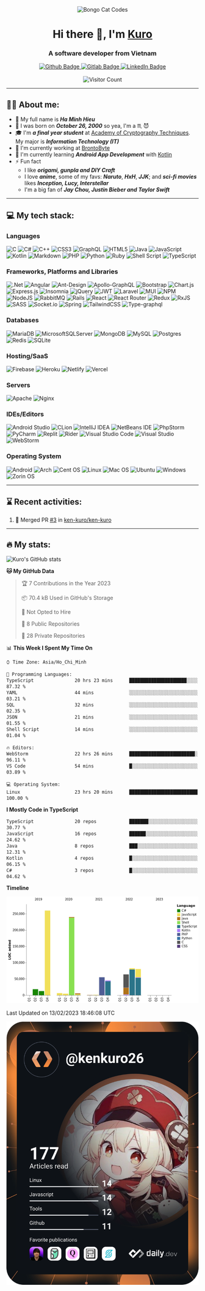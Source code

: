 <div id="header" align="center">
<img src="https://c.tenor.com/DBqjevyA2o4AAAAd/bongo-cat-codes.gif" alt="Bongo Cat Codes"/>
</div>
<h1 align="center">Hi there 👋, I'm <a href="https://www.facebook.com/hieuhm.kuro/" target="_blank">Kuro</a></h1>
<h3 align="center">A software developer from Vietnam</h3>
<div id="badges" align="center">
<a href="https://github.com/ken-kuro">
<img src="https://img.shields.io/badge/github-black?style=for-the-badge&logo=github&logoColor=white" alt="Github Badge"/>
</a>
<a href="https://gitlab.com/ken-kuro">
<img src="https://img.shields.io/badge/gitlab-orange?style=for-the-badge&logo=gitlab&logoColor=white" alt="Gitlab Badge"/>
</a>
<a href="www.linkedin.com/in/hieuhm-kuro">
<img src="https://img.shields.io/badge/linkedin-blue?style=for-the-badge&logo=linkedin&logoColor=white" alt="LinkedIn Badge"/>
</a>
</div>
<br>
<div align="center">
<img src="https://profile-counter.glitch.me/ken-kuro/count.svg" alt="Visitor Count"></img>
</div>

---
## :man_technologist: About me:

- :adult: My full name is ***Ha Minh Hieu***
- :birthday: I was born on ***October 26, 2000*** so yea, I'm a :scorpius: :smiling_imp:
- :mortar_board: I'm ***a final year student*** at [Academy of Cryptography Techniques](http://actvn.edu.vn/). My major
  is ***Information Technology (IT)***
- :briefcase: I'm currently working at [BrontoByte](https://brontobyte.vn/)
- :seedling: I'm currently learning ***Android App Development*** with [Kotlin](https://kotlinlang.org/)
- :zap: Fun fact
    - I like ***origami, gunpla and DIY Craft***
    - I love ***anime***, some of my favs: ***Naruto***, ***HxH***, ***JJK***; and ***sci-fi movies*** likes ***Inception, Lucy, Interstellar***
    - I'm a big fan of ***Jay Chou, Justin Bieber and Taylor Swift***

---
## :computer: My tech stack:

### Languages

![C](https://img.shields.io/badge/c-%2300599C.svg?style=for-the-badge&logo=c&logoColor=white)
![C#](https://img.shields.io/badge/c%23-%23239120.svg?style=for-the-badge&logo=c-sharp&logoColor=white)
![C++](https://img.shields.io/badge/c++-%2300599C.svg?style=for-the-badge&logo=c%2B%2B&logoColor=white)
![CSS3](https://img.shields.io/badge/css3-%231572B6.svg?style=for-the-badge&logo=css3&logoColor=white)
![GraphQL](https://img.shields.io/badge/-GraphQL-E10098?style=for-the-badge&logo=graphql&logoColor=white)
![HTML5](https://img.shields.io/badge/html5-%23E34F26.svg?style=for-the-badge&logo=html5&logoColor=white)
![Java](https://img.shields.io/badge/java-%23ED8B00.svg?style=for-the-badge&logo=java&logoColor=white)
![JavaScript](https://img.shields.io/badge/javascript-%23323330.svg?style=for-the-badge&logo=javascript&logoColor=%23F7DF1E)
![Kotlin](https://img.shields.io/badge/kotlin-%230095D5.svg?style=for-the-badge&logo=kotlin&logoColor=white)
![Markdown](https://img.shields.io/badge/markdown-%23000000.svg?style=for-the-badge&logo=markdown&logoColor=white)
![PHP](https://img.shields.io/badge/php-%23777BB4.svg?style=for-the-badge&logo=php&logoColor=white)
![Python](https://img.shields.io/badge/python-3670A0?style=for-the-badge&logo=python&logoColor=ffdd54)
![Ruby](https://img.shields.io/badge/ruby-%23CC342D.svg?style=for-the-badge&logo=ruby&logoColor=white)
![Shell Script](https://img.shields.io/badge/shell_script-%23121011.svg?style=for-the-badge&logo=gnu-bash&logoColor=white)
![TypeScript](https://img.shields.io/badge/typescript-%23007ACC.svg?style=for-the-badge&logo=typescript&logoColor=white)

### Frameworks, Platforms and Libraries

![.Net](https://img.shields.io/badge/.NET-5C2D91?style=for-the-badge&logo=.net&logoColor=white)
![Angular](https://img.shields.io/badge/angular-%23DD0031.svg?style=for-the-badge&logo=angular&logoColor=white)
![Ant-Design](https://img.shields.io/badge/-AntDesign-%230170FE?style=for-the-badge&logo=ant-design&logoColor=white)
![Apollo-GraphQL](https://img.shields.io/badge/-ApolloGraphQL-311C87?style=for-the-badge&logo=apollo-graphql)
![Bootstrap](https://img.shields.io/badge/bootstrap-%23563D7C.svg?style=for-the-badge&logo=bootstrap&logoColor=white)
![Chart.js](https://img.shields.io/badge/chart.js-F5788D.svg?style=for-the-badge&logo=chart.js&logoColor=white)
![Express.js](https://img.shields.io/badge/express.js-%23404d59.svg?style=for-the-badge&logo=express&logoColor=%2361DAFB)
![Insomnia](https://img.shields.io/badge/Insomnia-black?style=for-the-badge&logo=insomnia&logoColor=5849BE)
![jQuery](https://img.shields.io/badge/jquery-%230769AD.svg?style=for-the-badge&logo=jquery&logoColor=white)
![JWT](https://img.shields.io/badge/JWT-black?style=for-the-badge&logo=JSON%20web%20tokens)
![Laravel](https://img.shields.io/badge/laravel-%23FF2D20.svg?style=for-the-badge&logo=laravel&logoColor=white)
![MUI](https://img.shields.io/badge/MUI-%230081CB.svg?style=for-the-badge&logo=mui&logoColor=white)
![NPM](https://img.shields.io/badge/NPM-%23000000.svg?style=for-the-badge&logo=npm&logoColor=white)
![NodeJS](https://img.shields.io/badge/node.js-6DA55F?style=for-the-badge&logo=node.js&logoColor=white)
![RabbitMQ](https://img.shields.io/badge/Rabbitmq-FF6600?style=for-the-badge&logo=rabbitmq&logoColor=white)
![Rails](https://img.shields.io/badge/rails-%23CC0000.svg?style=for-the-badge&logo=ruby-on-rails&logoColor=white)
![React](https://img.shields.io/badge/react-%2320232a.svg?style=for-the-badge&logo=react&logoColor=%2361DAFB)
![React Router](https://img.shields.io/badge/React_Router-CA4245?style=for-the-badge&logo=react-router&logoColor=white)
![Redux](https://img.shields.io/badge/redux-%23593d88.svg?style=for-the-badge&logo=redux&logoColor=white)
![RxJS](https://img.shields.io/badge/rxjs-%23B7178C.svg?style=for-the-badge&logo=reactivex&logoColor=white)
![SASS](https://img.shields.io/badge/SASS-hotpink.svg?style=for-the-badge&logo=SASS&logoColor=white)
![Socket.io](https://img.shields.io/badge/Socket.io-black?style=for-the-badge&logo=socket.io&badgeColor=010101)
![Spring](https://img.shields.io/badge/spring-%236DB33F.svg?style=for-the-badge&logo=spring&logoColor=white)
![TailwindCSS](https://img.shields.io/badge/tailwindcss-%2338B2AC.svg?style=for-the-badge&logo=tailwind-css&logoColor=white)
![Type-graphql](https://img.shields.io/badge/-TypeGraphQL-%23C04392?style=for-the-badge)

### Databases

![MariaDB](https://img.shields.io/badge/MariaDB-003545?style=for-the-badge&logo=mariadb&logoColor=white)
![MicrosoftSQLServer](https://img.shields.io/badge/Microsoft%20SQL%20Sever-CC2927?style=for-the-badge&logo=microsoft%20sql%20server&logoColor=white)
![MongoDB](https://img.shields.io/badge/MongoDB-%234ea94b.svg?style=for-the-badge&logo=mongodb&logoColor=white)
![MySQL](https://img.shields.io/badge/mysql-%2300f.svg?style=for-the-badge&logo=mysql&logoColor=white)
![Postgres](https://img.shields.io/badge/postgres-%23316192.svg?style=for-the-badge&logo=postgresql&logoColor=white)
![Redis](https://img.shields.io/badge/redis-%23DD0031.svg?style=for-the-badge&logo=redis&logoColor=white)
![SQLite](https://img.shields.io/badge/sqlite-%2307405e.svg?style=for-the-badge&logo=sqlite&logoColor=white)

### Hosting/SaaS

![Firebase](https://img.shields.io/badge/firebase-%23039BE5.svg?style=for-the-badge&logo=firebase)
![Heroku](https://img.shields.io/badge/heroku-%23430098.svg?style=for-the-badge&logo=heroku&logoColor=white)
![Netlify](https://img.shields.io/badge/netlify-%23000000.svg?style=for-the-badge&logo=netlify&logoColor=#00C7B7)
![Vercel](https://img.shields.io/badge/vercel-%23000000.svg?style=for-the-badge&logo=vercel&logoColor=white)

### Servers

![Apache](https://img.shields.io/badge/apache-%23D42029.svg?style=for-the-badge&logo=apache&logoColor=white)
![Nginx](https://img.shields.io/badge/nginx-%23009639.svg?style=for-the-badge&logo=nginx&logoColor=white)

### IDEs/Editors

![Android Studio](https://img.shields.io/badge/Android%20Studio-3DDC84.svg?style=for-the-badge&logo=android-studio&logoColor=white)
![CLion](https://img.shields.io/badge/CLion-black?style=for-the-badge&logo=clion&logoColor=white)
![IntelliJ IDEA](https://img.shields.io/badge/IntelliJIDEA-000000.svg?style=for-the-badge&logo=intellij-idea&logoColor=white)
![NetBeans IDE](https://img.shields.io/badge/NetBeansIDE-1B6AC6.svg?style=for-the-badge&logo=apache-netbeans-ide&logoColor=white)
![PhpStorm](https://img.shields.io/badge/phpstorm-143?style=for-the-badge&logo=phpstorm&logoColor=black&color=black&labelColor=darkorchid)
![PyCharm](https://img.shields.io/badge/pycharm-143?style=for-the-badge&logo=pycharm&logoColor=black&color=black&labelColor=green)
![Replit](https://img.shields.io/badge/Replit-DD1200?style=for-the-badge&logo=Replit&logoColor=white)
![Rider](https://img.shields.io/badge/Rider-000000.svg?style=for-the-badge&logo=Rider&logoColor=white&color=black&labelColor=crimson)
![Visual Studio Code](https://img.shields.io/badge/Visual%20Studio%20Code-0078d7.svg?style=for-the-badge&logo=visual-studio-code&logoColor=white)
![Visual Studio](https://img.shields.io/badge/Visual%20Studio-5C2D91.svg?style=for-the-badge&logo=visual-studio&logoColor=white)
![WebStorm](https://img.shields.io/badge/webstorm-143?style=for-the-badge&logo=webstorm&logoColor=white&color=black)

### Operating System

![Android](https://img.shields.io/badge/Android-3DDC84?style=for-the-badge&logo=android&logoColor=white)
![Arch](https://img.shields.io/badge/Arch%20Linux-1793D1?logo=arch-linux&logoColor=fff&style=for-the-badge)
![Cent OS](https://img.shields.io/badge/cent%20os-002260?style=for-the-badge&logo=centos&logoColor=F0F0F0)
![Linux](https://img.shields.io/badge/Linux-FCC624?style=for-the-badge&logo=linux&logoColor=black)
![Mac OS](https://img.shields.io/badge/mac%20os-000000?style=for-the-badge&logo=macos&logoColor=F0F0F0)
![Ubuntu](https://img.shields.io/badge/Ubuntu-E95420?style=for-the-badge&logo=ubuntu&logoColor=white)
![Windows](https://img.shields.io/badge/Windows-0078D6?style=for-the-badge&logo=windows&logoColor=white)
![Zorin OS](https://img.shields.io/badge/-Zorin%20OS-%2310AAEB?style=for-the-badge&logo=zorin&logoColor=white)

---
## :hourglass: Recent activities:
<!--START_SECTION:activity-->
1. 🎉 Merged PR [#3](https://github.com/ken-kuro/ken-kuro/pull/3) in [ken-kuro/ken-kuro](https://github.com/ken-kuro/ken-kuro)
<!--END_SECTION:activity-->

---
## :fire: My stats:
![Kuro's GitHub stats](https://github-readme-stats.vercel.app/api?username=ken-kuro&count_private=true&show_icons=true&bg_color=161320&text_color=D9E0EE&icon_color=DDB6F2&title_color=96CDFB)

<!--START_SECTION:waka-->
**🐱 My GitHub Data** 

> 🏆 7 Contributions in the Year 2023
 > 
> 📦 70.4 kB Used in GitHub's Storage 
 > 
> 🚫 Not Opted to Hire
 > 
> 📜 8 Public Repositories 
 > 
> 🔑 28 Private Repositories  
 > 
📊 **This Week I Spent My Time On** 

```text
⌚︎ Time Zone: Asia/Ho_Chi_Minh

💬 Programming Languages: 
TypeScript               20 hrs 23 mins      █████████████████████░░░░   87.32 % 
YAML                     44 mins             ░░░░░░░░░░░░░░░░░░░░░░░░░   03.21 % 
SQL                      32 mins             ░░░░░░░░░░░░░░░░░░░░░░░░░   02.35 % 
JSON                     21 mins             ░░░░░░░░░░░░░░░░░░░░░░░░░   01.55 % 
Shell Script             14 mins             ░░░░░░░░░░░░░░░░░░░░░░░░░   01.04 % 

🔥 Editors: 
WebStorm                 22 hrs 26 mins      ████████████████████████░   96.11 % 
VS Code                  54 mins             █░░░░░░░░░░░░░░░░░░░░░░░░   03.89 % 

💻 Operating System: 
Linux                    23 hrs 20 mins      █████████████████████████   100.00 % 

```

**I Mostly Code in TypeScript** 

```text
TypeScript               20 repos            ███████░░░░░░░░░░░░░░░░░░   30.77 % 
JavaScript               16 repos            ██████░░░░░░░░░░░░░░░░░░░   24.62 % 
Java                     8 repos             ███░░░░░░░░░░░░░░░░░░░░░░   12.31 % 
Kotlin                   4 repos             █░░░░░░░░░░░░░░░░░░░░░░░░   06.15 % 
C#                       3 repos             █░░░░░░░░░░░░░░░░░░░░░░░░   04.62 % 

```


**Timeline**

![Chart not found](https://raw.githubusercontent.com/ken-kuro/ken-kuro/main/charts/bar_graph.png) 


 Last Updated on 13/02/2023 18:46:08 UTC
<!--END_SECTION:waka-->

![Kuro's DevCard](https://github.com/ken-kuro/ken-kuro/blob/main/devcard.svg)

<!--
**ken-kuro/ken-kuro** is a ✨ _special_ ✨ repository because its `README.md` (this file) appears on your GitHub profile.

Here are some ideas to get you started:

- 🔭 I’m currently working on ...
- 🌱 I’m currently learning ...
- 👯 I’m looking to collaborate on ...
- 🤔 I’m looking for help with ...
- 💬 Ask me about ...
- 📫 How to reach me: ...
- 😄 Pronouns: ...
- ⚡ Fun fact: ...
-->
